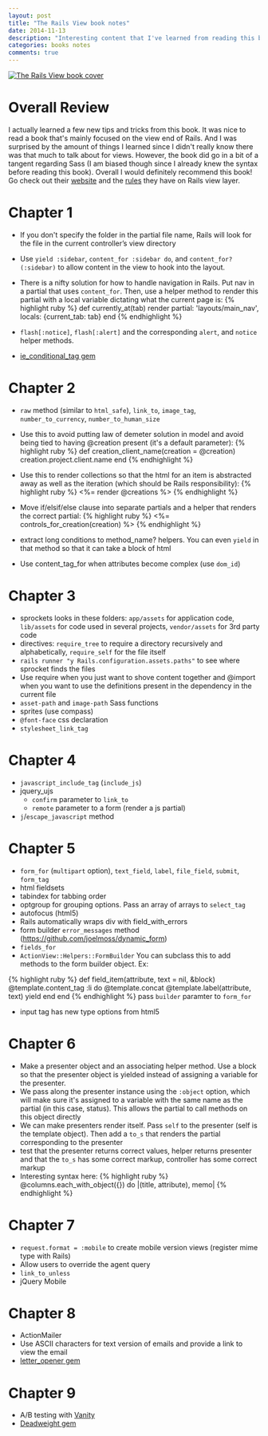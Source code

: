 ```yaml
---
layout: post
title: "The Rails View book notes"
date: 2014-11-13
description: "Interesting content that I've learned from reading this book"
categories: books notes
comments: true
---
```


[![The Rails View book cover](http://ecx.images-amazon.com/images/I/41kBEVA%2B7pL.jpg)](http://www.amazon.com/The-Rails-View-Maintainable-Experience/dp/1934356875)

# Overall Review

I actually learned a few new tips and tricks from this book. It was nice to read a book that's mainly focused on the view end of Rails. And I was surprised by the amount of things I learned since I didn't really know there was that much to talk about for views. However, the book did go in a bit of a tangent regarding Sass (I am biased though since I already knew the syntax before reading this book). Overall I would definitely recommend this book! Go check out their [website](http://www.therailsview.com/) and the [rules](http://www.therailsview.com/rules.pdf) they have on Rails view layer.

# Chapter 1
- If you don't specify the folder in the partial file name, Rails will look for the file in the current controller’s view directory
- Use `yield :sidebar`, `content_for :sidebar do`, and `content_for?(:sidebar)` to allow content in the view to hook into the layout.
- There is a nifty solution for how to handle navigation in Rails. Put nav in a partial that uses `content_for`. Then, use a helper method to render this partial with a local variable dictating what the current page is:
{% highlight ruby %}
def currently_at(tab)
  render partial: 'layouts/main_nav', locals: {current_tab: tab}
end
{% endhighlight %}

- `flash[:notice]`, `flash[:alert]` and the corresponding `alert`, and `notice` helper methods.
- [ie_conditional_tag gem](https://github.com/bruce/ie_conditional_tag)

# Chapter 2
- `raw` method (similar to `html_safe`), `link_to`, `image_tag`, `number_to_currency`, `number_to_human_size`
- Use this to avoid putting law of demeter solution in model and avoid being tied to having @creation present (it's a default parameter):
{% highlight ruby %}
def creation_client_name(creation = @creation)
  creation.project.client.name
end
{% endhighlight %}

- Use this to render collections so that the html for an item is abstracted away as well as the iteration (which should be Rails responsibility):
{% highlight ruby %}
<%= render @creations %>
{% endhighlight %}

- Move if/elsif/else clause into separate partials and a helper that renders the correct partial:
{% highlight ruby %}
<%= controls_for_creation(creation) %>
{% endhighlight %}

- extract long conditions to method_name? helpers. You can even `yield` in that method so that it can take a block of html
- Use content_tag_for when attributes become complex (use `dom_id`)

# Chapter 3
- sprockets looks in these folders: `app/assets` for application code, `lib/assets` for code used in several projects, `vendor/assets` for 3rd party code
- directives: `require_tree` to require a directory recursively and alphabetically, `require_self` for the file itself
- `rails runner "y Rails.configuration.assets.paths"` to see where sprocket finds the files
- Use require when you just want to shove content together and @import when you want to use the definitions present in the dependency in the current file
- `asset-path` and `image-path` Sass functions
- sprites (use compass)
- `@font-face` css declaration
- `stylesheet_link_tag`

# Chapter 4

- `javascript_include_tag` (`include_js`)
- jquery_ujs
  - `confirm` parameter to `link_to`
  - `remote` parameter to a form (render a js partial)
- `j`/`escape_javascript` method

# Chapter 5
- `form_for` (`multipart` option), `text_field`, `label`, `file_field`, `submit`, `form_tag`
- html fieldsets
- tabindex for tabbing order
- optgroup for grouping options. Pass an array of arrays to `select_tag`
- autofocus (html5)
- Rails automatically wraps div with field_with_errors
- form builder `error_messages` method (https://github.com/joelmoss/dynamic_form)
- `fields_for`
- `ActionView::Helpers::FormBuilder` You can subclass this to add methods to the form builder object. Ex:

{% highlight ruby %}
def field_item(attribute, text = nil, &block)
  @template.content_tag :li do
    @template.concat @template.label(attribute, text)
    yield
  end
end
{% endhighlight %}
pass `builder` paramter to `form_for`

- input tag has new type options from html5

# Chapter 6
- Make a presenter object and an associating helper method. Use a block so that the presenter object is yielded instead of assigning a variable for the presenter.
- We pass along the presenter instance using the `:object` option, which will make sure it's assigned to a variable with the same name as the partial (in this case, status). This allows the partial to call methods on this object directly
- We can make presenters render itself. Pass `self` to the presenter (self is the template object). Then add a `to_s` that renders the partial corresponding to the presenter
- test that the presenter returns correct values, helper returns presenter and that the `to_s` has some correct markup, controller has some correct markup
- Interesting syntax here:
{% highlight ruby %}
@columns.each_with_object({}) do |(title, attribute), memo|
{% endhighlight %}

# Chapter 7
- `request.format = :mobile` to create mobile version views (register mime type with Rails)
- Allow users to override the agent query 
- `link_to_unless`
- jQuery Mobile

# Chapter 8
- ActionMailer
- Use ASCII characters for text version of emails and provide a link to view the email
- [letter_opener gem](https://github.com/ryanb/letter_opener)

# Chapter 9
- A/B testing with [Vanity](http://vanity.labnotes.org/)
- [Deadweight gem](https://github.com/aanand/deadweight)
